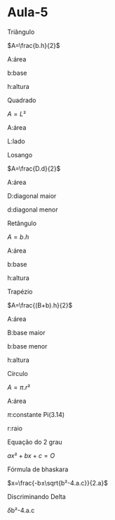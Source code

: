 # Aula-5

Triângulo 


$A=\frac{b.h}{2}$

A:área

b:base

h:altura

Quadrado 

$A=L²$

A:área 

L:lado

Losango 

$A=\frac{D.d}{2}$

A:área 

D:diagonal maior

d:diagonal menor 

Retângulo 

$A=b.h$

A:área 

b:base

h:altura

Trapézio 

$A=\frac{(B+b).h}{2}$

A:área 

B:base maior

b:base menor

h:altura 

Círculo

$A=\pi.r²$

A:área 

$\pi$:constante Pi(3.14)

r:raio

Equação do 2 grau

$ax²+bx+c=O$

Fórmula de bhaskara

$x=\frac{-b±\sqrt{b²-4.a.c}}{2.a}$

Discriminando Delta

$\delta$b²-4.a.c
